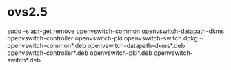 # ovs2.5

sudo -s
apt-get remove openvswitch-common openvswitch-datapath-dkms openvswitch-controller openvswitch-pki openvswitch-switch
dpkg -i openvswitch-common*.deb openvswitch-datapath-dkms*.deb openvswitch-controller*.deb openvswitch-pki*.deb openvswitch-switch*.deb
